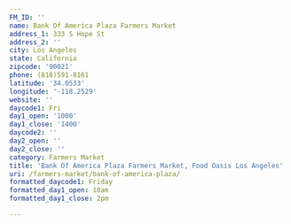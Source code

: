 ```yaml
---
FM_ID: ''
name: Bank Of America Plaza Farmers Market
address_1: 333 S Hope St
address_2: ''
city: Los Angeles
state: California
zipcode: '90021'
phone: (818)591-8161
latitude: '34.0533'
longitude: '-118.2529'
website: ''
daycode1: Fri
day1_open: '1000'
day1_close: '1400'
daycode2: ''
day2_open: ''
day2_close: ''
category: Farmers Market
title: 'Bank Of America Plaza Farmers Market, Food Oasis Los Angeles'
uri: /farmers-market/bank-of-america-plaza/
formatted_daycode1: Friday
formatted_day1_open: 10am
formatted_day1_close: 2pm

---
```

